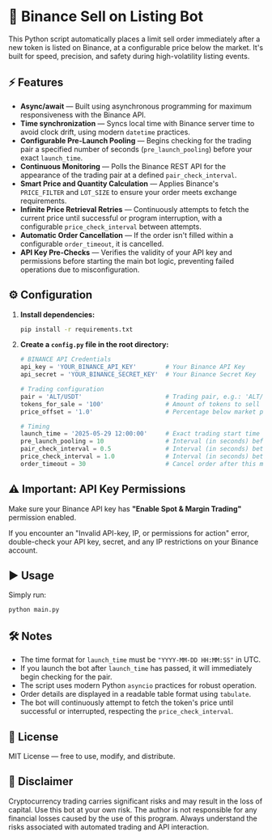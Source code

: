 
# 🚀 Binance Sell on Listing Bot

This Python script automatically places a limit sell order immediately after a new token is listed on Binance, at a configurable price below the market. It's built for speed, precision, and safety during high-volatility listing events.

## ⚡️ Features

* **Async/await** — Built using asynchronous programming for maximum responsiveness with the Binance API.
* **Time synchronization** — Syncs local time with Binance server time to avoid clock drift, using modern `datetime` practices.
* **Configurable Pre-Launch Pooling** — Begins checking for the trading pair a specified number of seconds (`pre_launch_pooling`) before your exact `launch_time`.
* **Continuous Monitoring** — Polls the Binance REST API for the appearance of the trading pair at a defined `pair_check_interval`.
* **Smart Price and Quantity Calculation** — Applies Binance's `PRICE_FILTER` and `LOT_SIZE` to ensure your order meets exchange requirements.
* **Infinite Price Retrieval Retries** — Continuously attempts to fetch the current price until successful or program interruption, with a configurable `price_check_interval` between attempts.
* **Automatic Order Cancellation** — If the order isn't filled within a configurable `order_timeout`, it is cancelled.
* **API Key Pre-Checks** — Verifies the validity of your API key and permissions before starting the main bot logic, preventing failed operations due to misconfiguration.

## ⚙️ Configuration

1. **Install dependencies:**

   ```bash
   pip install -r requirements.txt
   ```

2. **Create a `config.py` file in the root directory:**

   ```python
   # BINANCE API Credentials
   api_key = 'YOUR_BINANCE_API_KEY'        # Your Binance API Key
   api_secret = 'YOUR_BINANCE_SECRET_KEY'  # Your Binance Secret Key

   # Trading configuration
   pair = 'ALT/USDT'                       # Trading pair, e.g.: 'ALT/USDT' (will be converted to ALTUSDT internally)
   tokens_for_sale = '100'                 # Amount of tokens to sell (as a string)
   price_offset = '1.0'                    # Percentage below market price (e.g., '1.0' means 1% below)

   # Timing
   launch_time = '2025-05-29 12:00:00'     # Exact trading start time (UTC) in 'YYYY-MM-DD HH:MM:SS' format
   pre_launch_pooling = 10                 # Interval (in seconds) before launch_time to start checking for the pair listing
   pair_check_interval = 0.5               # Interval (in seconds) between trade pair availability checks
   price_check_interval = 1.0              # Interval (in seconds) between price retrieval attempts upon error
   order_timeout = 30                      # Cancel order after this many seconds if not filled
   ```

## ⚠️ Important: API Key Permissions

Make sure your Binance API key has **"Enable Spot & Margin Trading"** permission enabled.

If you encounter an "Invalid API-key, IP, or permissions for action" error, double-check your API key, secret, and any IP restrictions on your Binance account.

## ▶️ Usage

Simply run:

```bash
python main.py
```

## 🛠 Notes

* The time format for `launch_time` must be `"YYYY-MM-DD HH:MM:SS"` in UTC.
* If you launch the bot after `launch_time` has passed, it will immediately begin checking for the pair.
* The script uses modern Python `asyncio` practices for robust operation.
* Order details are displayed in a readable table format using `tabulate`.
* The bot will continuously attempt to fetch the token's price until successful or interrupted, respecting the `price_check_interval`.

## 📄 License

MIT License — free to use, modify, and distribute.

## 🛑 Disclaimer

Cryptocurrency trading carries significant risks and may result in the loss of capital. Use this bot at your own risk. The author is not responsible for any financial losses caused by the use of this program. Always understand the risks associated with automated trading and API interaction.
